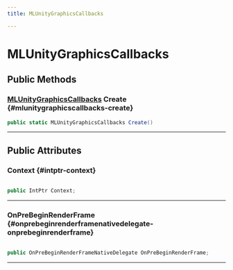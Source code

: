 ```yaml
---
title: MLUnityGraphicsCallbacks

---
```


# MLUnityGraphicsCallbacks










## Public Methods

### [MLUnityGraphicsCallbacks](/unity-api/api/UnityEngine.XR.MagicLeap/MLGraphicsHooks/NativeBindings/UnityEngine.XR.MagicLeap.MLGraphicsHooks.NativeBindings.MLUnityGraphicsCallbacks.md) Create {#mlunitygraphicscallbacks-create}

```csharp
public static MLUnityGraphicsCallbacks Create()
```






-----------

## Public Attributes

### Context {#intptr-context}

```csharp

public IntPtr Context;

```






-----------

### OnPreBeginRenderFrame {#onprebeginrenderframenativedelegate-onprebeginrenderframe}

```csharp

public OnPreBeginRenderFrameNativeDelegate OnPreBeginRenderFrame;

```






-----------

